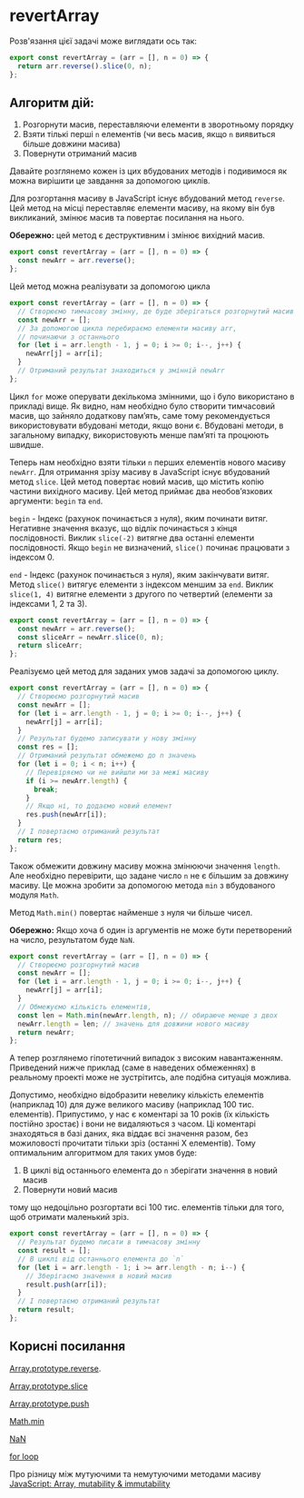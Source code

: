 # revertArray

Розв'язання цієї задачі може виглядати ось так:

```js
export const revertArray = (arr = [], n = 0) => {
  return arr.reverse().slice(0, n);
};
```

## Алгоритм дій:

1) Розгорнути масив, переставляючи елементи в зворотньому порядку
2) Взяти тількі перші `n` елементів (чи весь масив, якщо `n` виявиться більше довжини масива)
3) Повернути отриманий масив

Давайте розглянемо кожен із цих вбудованих методів і подивимося як можна вирішити це завдання за допомогою циклів.

Для розгортання масиву в JavaScript існує вбудований метод `reverse`. Цей метод на місці переставляє елементи масиву, на якому він був викликаний, змінює масив та повертає посилання на нього.

**Обережно:** цей метод є деструктивним і змінює вихідний масив.

```js
export const revertArray = (arr = [], n = 0) => {
  const newArr = arr.reverse();
};
```

Цей метод можна реалізувати за допомогою цикла

```js
export const revertArray = (arr = [], n = 0) => {
  // Створюємо тимчасову змінну, де буде зберігаться розгорнутий масив
  const newArr = [];
  // За допомогою цикла перебираємо елементи масиву arr,
  // починаючи з останнього
  for (let i = arr.length - 1, j = 0; i >= 0; i--, j++) {
    newArr[j] = arr[i];
  }
  // Отриманий результат знаходиться у змінній newArr
};
```

Цикл `for` може оперувати декількома змінними, що і було використано в прикладі вище. Як видно, нам необхідно було створити тимчасовий масив, що зайняло додаткову памʼять, саме тому рекомендується використовувати вбудовані методи, якщо вони є. Вбудовані методи, в загальному випадку, використовують менше памʼяті та процюють швидше.

Теперь нам необхідно взяти тільки `n` перших елементів нового масиву `newArr`. Для отримання зрізу масиву в JavaScript існує вбудований метод
`slice`. Цей метод повертає новий масив, що містить копію частини вихідного масиву. Цей метод приймає два необовʼязкових аргументи: `begin` та `end`.

`begin` - Індекс (рахунок починається з нуля), яким починати витяг. Негативне значення вказує, що відлік починається з кінця послідовності. Виклик `slice(-2)` витягне два останні елементи послідовності. Якщо `begin` не визначений, `slice()` починає працювати з індексом 0.

`end` - Індекс (рахунок починається з нуля), яким закінчувати витяг. Метод `slice()` витягує елементи з індексом меншим за `end`. Виклик `slice(1, 4)` витягне елементи з другого по четвертий (елементи за індексами 1, 2 та 3).

```js
export const revertArray = (arr = [], n = 0) => {
  const newArr = arr.reverse();
  const sliceArr = newArr.slice(0, n);
  return sliceArr;
};
```

Реалізуємо цей метод для заданих умов задачі за допомогою циклу.

```js
export const revertArray = (arr = [], n = 0) => {
  // Створюємо розгорнутий масив
  const newArr = [];
  for (let i = arr.length - 1, j = 0; i >= 0; i--, j++) {
    newArr[j] = arr[i];
  }
  // Результат будемо записувати у нову змінну
  const res = [];
  // Отриманий результат обмежемо до n значень
  for (let i = 0; i < n; i++) {
    // Перевіряємо чи не вийшли ми за межі масиву
    if (i >= newArr.length) {
      break;
    }
    // Якщо ні, то додаємо новий елемент
    res.push(newArr[i]);
  }
  // І повертаємо отриманий результат
  return res;
};
```

Також обмежити довжину масиву можна змінюючи значення `length`. Але необхідно перевірити, що задане число `n` не є більшим за довжину масиву. Це можна зробити за допомогою метода `min` з вбудованого модуля `Math`.

Метод `Math.min()` повертає найменше з нуля чи більше чисел.

**Обережно:** Якщо хоча б один із аргументів не може бути перетворений на число, результатом буде `NaN`.

```js
export const revertArray = (arr = [], n = 0) => {
  // Створюємо розгорнутий масив
  const newArr = [];
  for (let i = arr.length - 1, j = 0; i >= 0; i--, j++) {
    newArr[j] = arr[i];
  }
  // Обмежуємо кількість елементів,
  const len = Math.min(newArr.length, n); // обираюче менше з двох
  newArr.length = len; // значень для довжини нового масиву
  return newArr;
};
```

А тепер розглянемо гіпотетичний випадок з високим навантаженням. Приведений нижче приклад (саме в наведених обмеженнях) в реальному проекті може не зустрітитсь, але подібна ситуація можлива.

Допустимо, необхідно відобразити невелику кількість елементів (наприклад 10) для дуже великого масиву (наприклад 100 тис. елементів). Припустимо, у нас є коментарі за 10 років (їх кількість постійно зростає) і вони не видаляються з часом. Ці коментарі знаходяться в базі даних, яка віддає всі значення разом, без можиловості прочитати тільки зріз (останні Х елементів). Тому оптимальним алгоритмом для таких умов буде:

1) В циклі від останнього елемента до `n` зберігати значення в новий масив
2) Повернути новий масив

тому що недоцільно розгортати всі 100 тис. елементів тільки для того, щоб отримати маленький зріз.

```js
export const revertArray = (arr = [], n = 0) => {
  // Результат будемо писати в тимчасову змінну
  const result = [];
  // В циклі від останнього елемента до `n`
  for (let i = arr.length - 1; i >= arr.length - n; i--) {
    // Зберігаємо значення в новий масив
    result.push(arr[i]);
  }
  // І повертаємо отриманий результат
  return result;
};
```

## Корисні посилання

[Array.prototype.reverse](https://developer.mozilla.org/en-US/docs/Web/JavaScript/Reference/Global_Objects/Array/reverse).

[Array.prototype.slice](https://developer.mozilla.org/en-US/docs/Web/JavaScript/Reference/Global_Objects/Array/slice)

[Array.prototype.push](https://developer.mozilla.org/ru/docs/Web/JavaScript/Reference/Global_Objects/Array/push)

[Math.min](https://developer.mozilla.org/ru/docs/Web/JavaScript/Reference/Global_Objects/Math/min)

[NaN](https://developer.mozilla.org/ru/docs/Web/JavaScript/Reference/Global_Objects/NaN)

[for loop](https://developer.mozilla.org/ru/docs/Web/JavaScript/Reference/Statements/for)

Про різницу між мутуючими та немутуючими методами масиву [JavaScript: Array, mutability & immutability](https://dev.to/lassiecoder/javascript-array-mutability-immutability-342a)
